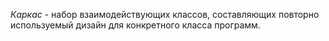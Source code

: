 *Каркас* - набор взаимодействующих классов, составляющих повторно используемый дизайн для конкретного класса программ.